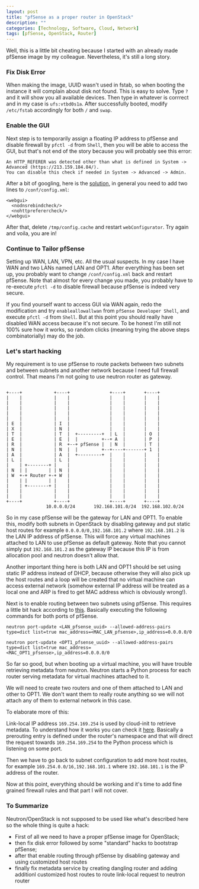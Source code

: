 ```yaml
---
layout: post
title: "pfSense as a proper router in OpenStack"
description: ""
categories: [Technology, Software, Cloud, Network]
tags: [pfSense, OpenStack, Router]
---
```



Well, this is a little bit cheating because I started with an already made pfSense image by my colleague.
Nevertheless, it's still a long story.

### Fix Disk Error

When making the image, UUID wasn't used in fstab, so when booting the instance it will complain about disk
not found. This is easy to solve. Type `?` and it will show you all available devices. Then type in whatever is
corrrect and in my case is `ufs:vtbd0s1a`. After successfully booted, modify `/etc/fstab` accordingly for both
`/` and `swap`.

### Enable the GUI

Next step is to temporarily assign a floating IP address to pfSense and disable firewall by `pfctl -d` from `Shell`,
then you will be able to access the GUI, but that's not end of the story because you will probably see this error:

    An HTTP_REFERER was detected other than what is defined in System -> Advanced (https://213.159.184.84/).
    You can disable this check if needed in System -> Advanced -> Admin.

After a bit of googling, here is the [solution](https://forum.pfsense.org/index.php?topic=56956.0), in general
you need to add two lines to `/conf/config.xml`:

```
<webgui>
  <nodnsrebindcheck/>
  <nohttpreferercheck/>
</webgui>
```

After that, delete `/tmp/config.cache` and restart `webConfigurator`. Try again and voila, you are in!

### Continue to Tailor pfSense

Setting up WAN, LAN, VPN, etc. All the usual suspects. In my case I have WAN and two LANs named LAN and OPT1.
After everything has been set up, you probably want to change `/conf/config.xml` back and restart pfSense.
Note that almost for every change you made, you probably have to re-execute `pfctl -d` to disable firewall
because pfSense is indeed very secure.

If you find yourself want to access GUI via WAN again, redo the modification and try `enableallowallwan`
from `pfSense Developer Shell`, and execute `pfctl -d` from `Shell`. But at this point you should really
have disabled WAN access because it's not secure. To be honest I'm still not 100% sure how it works, so random
clicks (meaning trying the above steps combinatorially) may do the job.

### Let's start hacking

My requirement is to use pfSense to route packets between two subnets and between subnets and another network
because I need full firewall control. That means I'm not going to use neutron router as gateway.

```

+----+            +----+               +----+       +----+
|    |            |    |               |    |       |    |
|    |            |    |               |    |       |    |
|    |            |    |               |    |       |    |
|    |            |    |               |    |       |    |
|    |            |    |               |    |       |    |
| E  |            | I  |               |    |       |    |
| X  |            | N  |               |    |       |    |
| T  |            | T  |  +---------+  | L  |       | O  |
| E  |            | E  |  |         +--+ A  |       | P  |
| R  |            | R  +--+ pfSense |  | N  |       | T  |
| N  |            | N  |  |         +--+----+-------+ 1  |
| A  |            | A  |  +---------+  |    |       |    |
| L  |            | L  |               |    |       |    |
|    | +--------+ |    |               |    |       |    |
| N  | |        | | N  |               |    |       |    |
| W  +-+ Router +-+ W  |               |    |       |    |
|    | |        | |    |               |    |       |    |
|    | +--------+ |    |               |    |       |    |
|    |            |    |               |    |       |    |
|    |            |    |               |    |       |    |
+----+            +----+               +----+       +----+
               10.0.0.0/24       192.168.101.0/24  192.168.102.0/24

```

So in my case pfSense will be the gateway for LAN and OPT1. To enable this, modify both subnets in OpenStack
by disabling gateway and put static host routes for example `0.0.0.0/0,192.168.101.2` where `192.168.101.2`
is the LAN IP address of pfSense. This will force any virtual machines attached to LAN to use pfSense as default
gateway. Note that you cannot simply put `192.168.101.2` as the gateway IP because this IP is from allocation
pool and neutron doesn't allow that.

Another important thing here is both LAN and OPT1 should be set using static IP address instead
of DHCP, because otherwise they will also pick up the host routes and a loop will be created that no virtual
machine can access external network (somehow external IP address will be treated as a local one and ARP is fired
to get MAC address which is obviously wrong!).

Next is to enable routing between two subnets using pfSense. This requires a little bit hack according
to [this](https://ask.openstack.org/en/question/26980/problem-using-pfsense-vm-inside-a-tenant/). Basically
executing the following commands for both ports of pfSense.

```
neutron port-update <LAN_pfsense_uuid> --allowed-address-pairs
type=dict list=true mac_address=<MAC_LAN_pfsense>,ip_address=0.0.0.0/0

neutron port-update <OPT1_pfsense_uuid> --allowed-address-pairs
type=dict list=true mac_address=<MAC_OPT1_pfsense>,ip_address=0.0.0.0/0
```

So far so good, but when booting up a virtual machine, you will have trouble retrieving metadata from neutron.
Neutron starts a Python process for each router serving metadata for virtual machines attached to it.

We will need to create two routers and one of them attached to LAN and other to OPT1. We don't want them to really
route anything so we will not attach any of them to external network in this case.

To elaborate more of this:

Link-local IP address `169.254.169.254` is used by cloud-init to retrieve metadata. To understand how it works
you can check it [here](https://ask.openstack.org/en/question/66516/instance-can-not-access-openstack-metadata-service/).
Basically a prerouting entry is defined under the router's namespace and that will direct the request towards
`169.254.169.254` to the Python process which is listening on some port.

Then we have to go back to subnet configuration to add more host routes, for example `169.254.0.0/16,192.168.101.1` where
`192.168.101.1` is the IP address of the router.

Now at this point, everything should be working and it's time to add fine grained firewall rules and that part I will not
cover.

### To Summarize

Neutron/OpenStack is not supposed to be used like what's described here so the whole thing is quite a hack:

* First of all we need to have a proper pfSense image for OpenStack;
* then fix disk error followed by some "standard" hacks to bootstrap pfSense;
* after that enable routing through pfSense by disabling gateway and using customized host routes
* finally fix metadata service by creating dangling router and adding additionl customized host routes to
  route link-local request to neutron router
